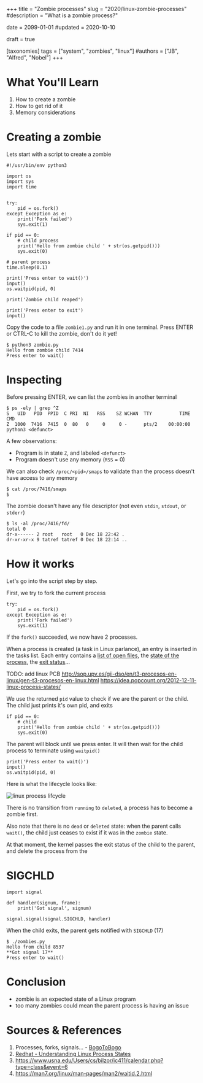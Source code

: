 +++
title = "Zombie processes"
slug = "2020/linux-zombie-processes"
#description = "What is a zombie process?"

date = 2099-01-01
#updated = 2020-10-10

draft = true

[taxonomies]
tags = ["system", "zombies", "linux"]
#authors = ["JB", "Alfred", "Nobel"]
+++


# What You'll Learn
1. How to create a zombie
1. How to get rid of it
1. Memory considerations


# Creating a zombie

Lets start with a script to create a zombie

```py3
#!/usr/bin/env python3

import os
import sys
import time


try:
    pid = os.fork()
except Exception as e:
    print('Fork failed')
    sys.exit(1)

if pid == 0:
    # child process
    print('Hello from zombie child ' + str(os.getpid()))
    sys.exit(0)

# parent process
time.sleep(0.1)

print('Press enter to wait()')
input()
os.waitpid(pid, 0)

print('Zombie child reaped')

print('Press enter to exit')
input()
```

Copy the code to a file `zombie1.py` and run it in one terminal. Press ENTER or CTRL-C to kill the zombie, don't do it yet!

```shell-session
$ python3 zombie.py
Hello from zombie child 7414
Press enter to wait()
```

# Inspecting

Before pressing ENTER, we can list the zombies in another terminal
```shell-session
$ ps -ely | grep ^Z
S   UID   PID  PPID  C PRI  NI   RSS    SZ WCHAN  TTY          TIME CMD
Z  1000  7416  7415  0  80   0     0     0 -      pts/2    00:00:00 python3 <defunct>
```

A few observations:
* Program is in state `Z`, and labeled `<defunct>`
* Program doesn't use any memory (`RSS` = 0)

We can also check `/proc/<pid>/smaps` to validate than the process doesn't have access to any memory
```shell-session
$ cat /proc/7416/smaps
$
```

The zombie doesn't have any file descriptor (not even `stdin`, `stdout`, or `stderr`)
```shell-session
$ ls -al /proc/7416/fd/
total 0
dr-x------ 2 root   root   0 Dec 18 22:42 .
dr-xr-xr-x 9 tatref tatref 0 Dec 18 22:14 ..
```

# How it works

Let's go into the script step by step.

First, we try to fork the current process
```py3
try:
    pid = os.fork()
except Exception as e:
    print('Fork failed')
    sys.exit(1)
```

If the `fork()` succeeded, we now have 2 processes.

When a process is created (a task in Linux parlance), an entry is inserted in the tasks list. Each entry contains a [list of open files](https://github.com/torvalds/linux/blob/71c061d2443814de15e177489d5cc00a4a253ef3/include/linux/sched.h#L973), the [state of the process](https://github.com/torvalds/linux/blob/71c061d2443814de15e177489d5cc00a4a253ef3/include/linux/sched.h#L658), the [exit status](https://github.com/torvalds/linux/blob/71c061d2443814de15e177489d5cc00a4a253ef3/include/linux/sched.h#L781])...

TODO: add linux PCB
http://sop.upv.es/gii-dso/en/t3-procesos-en-linux/gen-t3-procesos-en-linux.html
https://idea.popcount.org/2012-12-11-linux-process-states/


We use the returned `pid` value to check if we are the parent or the child.
The child just prints it's own pid, and exits
```py3
if pid == 0:
    # child
    print('Hello from zombie child ' + str(os.getpid()))
    sys.exit(0)

```

The parent will block until we press enter. It will then wait for the child process to terminate using `waitpid()`
```py3
print('Press enter to wait()')
input()
os.waitpid(pid, 0)
```

Here is what the lifecycle looks like:

![linux process lifcycle](/assets/2021/linux-zombies-process_lifecycle.svg)

There is no transition from `running` to `deleted`, a process has to become a zombie first.

Also note that there is no `dead` or `deleted` state: when the parent calls `wait()`, the child just ceases to exist if it was in the `zombie` state.

At that moment, the kernel passes the exit status of the child to the parent, and delete the process from the 


# SIGCHLD

```py3
import signal

def handler(signum, frame):
    print('Got signal', signum)

signal.signal(signal.SIGCHLD, handler)
```

When the child exits, the parent gets notified with `SIGCHLD` (17)
```shell-session
$ ./zombies.py 
Hello from child 8537
**Got signal 17**
Press enter to wait()
```


# Conclusion
- zombie is an expected state of a Linux program
- too many zombies could mean the parent process is having an issue

# Sources & References
1. Processes, forks, signals... - [BogoToBogo](https://www.bogotobogo.com/Linux/linux_process_and_signals.php)
1. [Redhat - Understanding Linux Process States](https://access.redhat.com/sites/default/files/attachments/processstates_20120831.pdf)
1. https://www.usna.edu/Users/cs/bilzor/ic411/calendar.php?type=class&event=6
1. https://man7.org/linux/man-pages/man2/waitid.2.html